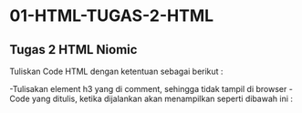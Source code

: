 # 01-HTML-TUGAS-2-HTML
Tugas 2 HTML Niomic
----------------------------------------------------------------------------------------------------------------------------------
Tuliskan Code HTML dengan ketentuan sebagai berikut :

-Tulisakan element h3 yang di comment, sehingga tidak tampil di browser
-Code yang ditulis, ketika dijalankan akan menampilkan seperti dibawah ini :
        
